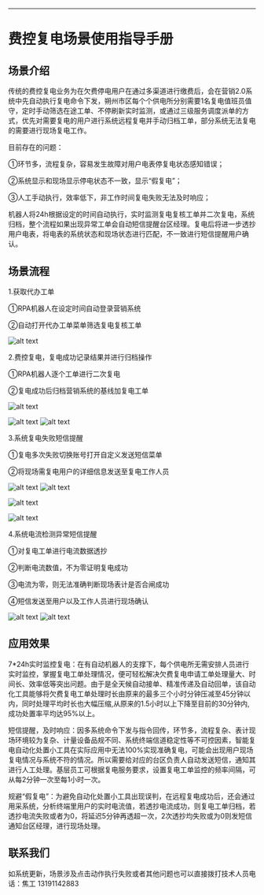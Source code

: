 <h1 class="navbarBottom"></h1>

***

# 费控复电场景使用指导手册
## 场景介绍

传统的费控复电业务为在欠费停电用户在通过多渠道进行缴费后，会在营销2.0系统中先自动执行复电命令下发，朔州市区每个个供电所分别需要1名复电值班员值守，定时手动筛选在途工单、不停刷新实时监测，或通过三级服务调度派单的方式，优先对需要复电的用户进行系统远程复电并手动归档工单，部分系统无法复电的需要进行现场复电工作。

目前存在的问题：

①环节多，流程复杂，容易发生故障对用户电表停复电状态感知错误；

②系统显示和现场显示停电状态不一致，显示“假复电”；

③人工手动执行，效率低下，非工作时间复电失败无法及时响应；

机器人将24h根据设定的时间自动执行，实时监测复电复核工单并二次复电，系统归档，整个流程如果出现异常工单会自动短信提醒台区经理。复电后将进一步透抄用户电表，将电表的系统状态和现场状态进行匹配，不一致进行短信提醒用户确认。

## 场景流程

1.获取代办工单

①RPA机器人在设定时间自动登录营销系统

②自动打开代办工单菜单筛选复电复核工单

![alt text](./images/image.png)

2.费控复电，复电成功记录结果并进行归档操作

①RPA机器人逐个工单进行二次复电

②复电成功后归档营销系统的基线加复电工单

![alt text](./images/image-1.png)

![alt text](./images/image-2.png) ![alt text](./images/image-3.png)

3.系统复电失败短信提醒

①复电多次失败切换账号打开自定义发送短信菜单

②将现场需复电用户的详细信息发送至复电工作人员

![alt text](./images/image-4.png) ![alt text](./images/image-5.png)

![alt text](./images/image-6.png)

![alt text](./images/image-7.png)

4.系统电流检测异常短信提醒

①对复电工单进行电流数据透抄

②判断电流数值，不为零证明复电成功

③电流为零，则无法准确判断现场表计是否合闸成功

④短信发送至用户以及工作人员进行现场确认

![alt text](./images/image-8.png)  ![alt text](./images/image-9.png)


## 应用效果

7*24h实时监控复电：在有自动机器人的支撑下，每个供电所无需安排人员进行实时监控，掌握复电工单处理情况，便可轻松解决欠费复电申请工单处理量大、时间长、效率低等突出问题。由于是全天候自动接单、精准传递及自动回单，该自动化工具能够将欠费复电工单处理时长由原来的最多三个小时分钟压减至45分钟以内，同时处理平均时长也大幅压缩,从原来的1.5小时以上下降至目前的30分钟内,成功处置率平均达95%以上。

短信提醒，及时响应：因多系统命令下发与指令回传，环节多，流程复杂、表计现场环境较为复杂、计量设备品规不同、系统终端信道稳定性等不可控因素，智能复电自动化处置小工具在实际应用中无法100%实现准确复电，可能会出现用户现场复电情况与系统不符的情况。所以需要给对应的台区负责人自动发送短信，通知其进行人工处理。基层员工可根据复电服务要求，设置复电工单监控的频率间隔，可从每2分钟一次至每1小时一次。

规避“假复电”：为避免自动化处置小工具出现误判，在远程复电成功后，还会通过用采系统，分析终端里用户的实时电流值，若透抄电流成功，则复电工单归档，若透抄电流失败或者为0，将延迟5分钟再透超一次，2次透抄均失败或为0则发短信通知台区经理，进行现场处理。

## 联系我们

如系统更新，场景涉及点击动作执行失败或者其他问题也可以直接拨打技术人员电话：焦工 13191142883

